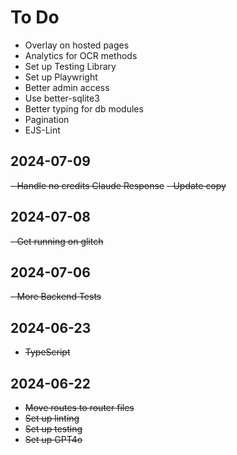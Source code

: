 # To Do

- Overlay on hosted pages
- Analytics for OCR methods
- Set up Testing Library
- Set up Playwright
- Better admin access
- Use better-sqlite3
- Better typing for db modules
- Pagination
- EJS-Lint

## 2024-07-09

~~- Handle no credits Claude Response~~
~~- Update copy~~

## 2024-07-08

~~- Get running on glitch~~

## 2024-07-06

~~- More Backend Tests~~

## 2024-06-23

- ~~TypeScript~~

## 2024-06-22

- ~~Move routes to router files~~
- ~~Set up linting~~
- ~~Set up testing~~
- ~~Set up GPT4o~~
